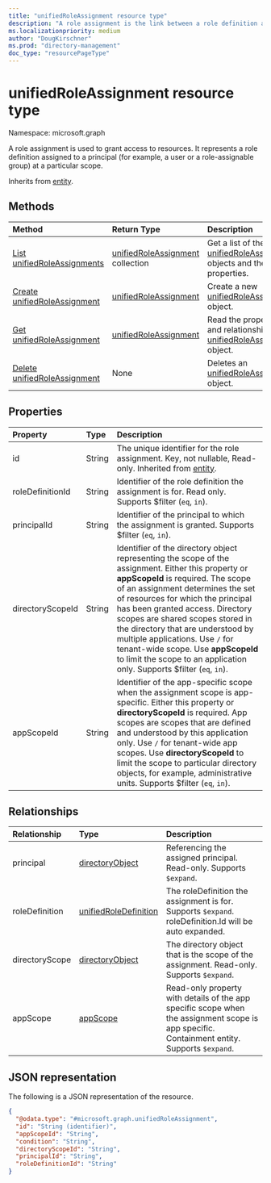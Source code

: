 ```yaml
---
title: "unifiedRoleAssignment resource type"
description: "A role assignment is the link between a role definition and a principal at a particular scope for the purpose of granting access."
ms.localizationpriority: medium
author: "DougKirschner"
ms.prod: "directory-management"
doc_type: "resourcePageType"
---
```


# unifiedRoleAssignment resource type

Namespace: microsoft.graph

A role assignment is used to grant access to resources. It represents a role definition assigned to a principal (for example, a user or a role-assignable group) at a particular scope.

Inherits from [entity](entity.md).

## Methods

| Method       | Return Type | Description |
|:-------------|:------------|:------------|
|[List unifiedRoleAssignments](../api/rbacapplication-list-roleassignments.md)|[unifiedRoleAssignment](../resources/unifiedroleassignment.md) collection| Get a list of the [unifiedRoleAssignment](../resources/unifiedroleassignment.md) objects and their properties.|
|[Create unifiedRoleAssignment](../api/rbacapplication-post-roleassignments.md)|[unifiedRoleAssignment](../resources/unifiedroleassignment.md)|Create a new [unifiedRoleAssignment](../resources/unifiedroleassignment.md) object.|
|[Get unifiedRoleAssignment](../api/unifiedroleassignment-get.md)|[unifiedRoleAssignment](../resources/unifiedroleassignment.md)|Read the properties and relationships of an [unifiedRoleAssignment](../resources/unifiedroleassignment.md) object.|
|[Delete unifiedRoleAssignment](../api/unifiedroleassignment-delete.md)|None|Deletes an [unifiedRoleAssignment](../resources/unifiedroleassignment.md) object.|

## Properties

| Property     | Type        | Description |
|:-------------|:------------|:------------|
|id|String| The unique identifier for the role assignment. Key, not nullable, Read-only. Inherited from [entity](entity.md).|
|roleDefinitionId|String| Identifier of the role definition the assignment is for. Read only. Supports $filter (`eq`, `in`).|
|principalId|String| Identifier of the principal to which the assignment is granted. Supports $filter (`eq`, `in`).|
|directoryScopeId|String|Identifier of the directory object representing the scope of the assignment.  Either this property or **appScopeId** is required. The scope of an assignment determines the set of resources for which the principal has been granted access. Directory scopes are shared scopes stored in the directory that are understood by multiple applications. Use `/` for tenant-wide scope. Use **appScopeId** to limit the scope to an application only. Supports $filter (`eq`, `in`).|
|appScopeId|String|Identifier of the app-specific scope when the assignment scope is app-specific.  Either this property or **directoryScopeId** is required. App scopes are scopes that are defined and understood by this application only. Use `/` for tenant-wide app scopes. Use **directoryScopeId** to limit the scope to particular directory objects, for example, administrative units. Supports $filter (`eq`, `in`).|

## Relationships

| Relationship | Type        | Description |
|:-------------|:------------|:------------|
|principal|[directoryObject](directoryobject.md)| Referencing the assigned principal. Read-only. Supports `$expand`.|
|roleDefinition|[unifiedRoleDefinition](unifiedroledefinition.md)|The roleDefinition the assignment is for.  Supports `$expand`. roleDefinition.Id will be auto expanded.
|directoryScope|[directoryObject](directoryobject.md)|The directory object that is the scope of the assignment. Read-only. Supports `$expand`.|
|appScope|[appScope](appscope.md)|Read-only property with details of the app specific scope when the assignment scope is app specific. Containment entity. Supports `$expand`.|

## JSON representation

The following is a JSON representation of the resource.

<!-- {
  "blockType": "resource",
  "keyProperty": "id",
  "@odata.type": "microsoft.graph.unifiedRoleAssignment",
  "openType": false
}
-->

```json
{
  "@odata.type": "#microsoft.graph.unifiedRoleAssignment",
  "id": "String (identifier)",
  "appScopeId": "String",
  "condition": "String",
  "directoryScopeId": "String",
  "principalId": "String",
  "roleDefinitionId": "String"
}
```

<!-- uuid: 16cd6b66-4b1a-43a1-adaf-3a886856ed98
2019-02-04 14:57:30 UTC -->
<!-- {
  "type": "#page.annotation",
  "description": "unifiedRoleAssignment resource",
  "keywords": "",
  "section": "documentation",
  "tocPath": ""
}-->
